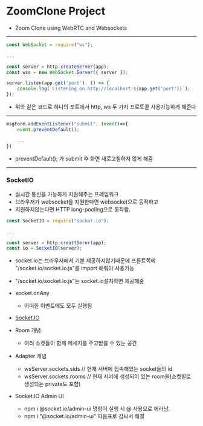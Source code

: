 # ZoomClone Project

- Zoom Clone using WebRTC and Websockets

***
```javascript
const WebSocket = require("ws");

...

const server = http.createServer(app);
const wss = new WebSocket.Server({ server });

server.listen(app.get('port'), () => {
    console.log(`Listening on http://localhost:${app.get('port')}`);
});
```
- 위와 같은 코드로 하나의 포트에서 http, ws 두 가지 프로토콜 사용가능하게 해준다
***
```javascript
msgForm.addEventListener("submit", (event)=>{
    event.preventDefault();

    ...
})
```
- preventDefault(); 가 submit 후 화면 새로고침하지 않게 해줌
***
### SocketIO
- 실시간 통신을 가능하게 지원해주는 프레임워크
- 브라우저가 websocket을 지원한다면 websocket으로 동작하고
- 지원하지않는다면 HTTP long-pooling으로 동작함.
```javascript
const SocketIO = require("socket.io");

...

const server = http.creattSerer(app);
const io = SocketIO(server);
```
- socket.io는 브라우저에서 기본 제공하지않기때문에 프론트쪽에 "/socket.io/socket.io.js"를 import 해줘야 사용가능
- "/socket.io/socket.io.js"는 socket.io설치하면 제공해줌

- socket.onAny
    - 어떠한 이벤트에도 모두 실행됨

- [Socket.IO](https://socket.io/ "socketio link")
- Room 개념
    - 여러 소켓들이 함께 메세지를 주고받을 수 있는 공간

- Adapter 개념
    - wsServer.sockets.sids  // 현재 서버에 접속해있는 socket들의 id
    - wsServer.sockets.rooms    // 현재 서버에 생성되어 있는 room들(소켓별로 생성되는 private도 포함)

- Socket.IO Admin UI
    - npm i @socket.io/admin-ui 명령어 실행 시 @ 사용으로 에러남.
    - npm i "@socket.io/admin-ui" 따옴표로 감싸서 해결